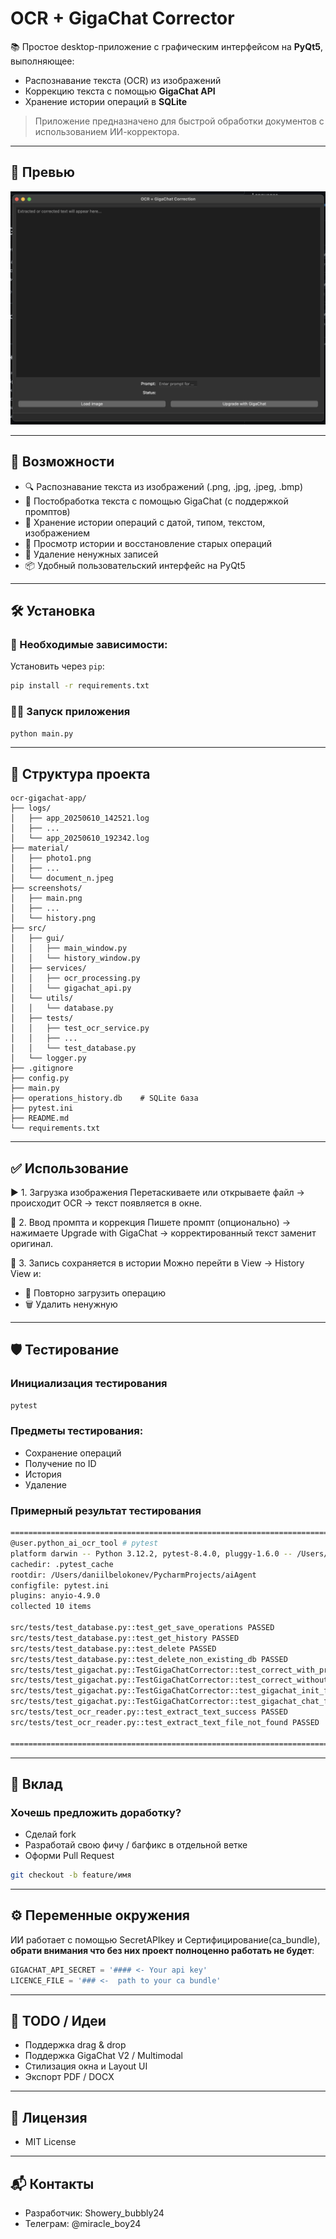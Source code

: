 # OCR + GigaChat Corrector

📚 Простое desktop-приложение с графическим интерфейсом на **PyQt5**, выполняющее:
- Распознавание текста (OCR) из изображений
- Коррекцию текста с помощью **GigaChat API**
- Хранение истории операций в **SQLite**
  
> Приложение предназначено для быстрой обработки документов с использованием ИИ-корректора.

---

## 📸 Превью

![](./screenshots/main.png)


---

## 🚀 Возможности

- 🔍 Распознавание текста из изображений (.png, .jpg, .jpeg, .bmp)
- 🤖 Постобработка текста с помощью GigaChat (с поддержкой промптов)
- 💾 Хранение истории операций с датой, типом, текстом, изображением
- 📂 Просмотр истории и восстановление старых операций
- 🧹 Удаление ненужных записей
- 📦 Удобный пользовательский интерфейс на PyQt5

---

## 🛠️ Установка

### 🔧 Необходимые зависимости:

Установить через `pip`:

```bash
pip install -r requirements.txt
```

### 👨‍💻 Запуск приложения
```bash
python main.py
```

---

## 📁 Структура проекта
```
ocr-gigachat-app/
├── logs/
│   ├── app_20250610_142521.log
│   ├── ...
│   └── app_20250610_192342.log
├── material/
│   ├── photo1.png
│   ├── ...
│   └── document_n.jpeg
├── screenshots/
│   ├── main.png
│   ├── ...
│   └── history.png
├── src/
│   ├── gui/
│   │   ├── main_window.py
│   │   └── history_window.py
│   ├── services/
│   │   ├── ocr_processing.py
│   │   └── gigachat_api.py
│   └── utils/
│   │   └── database.py
│   ├── tests/
│   │   ├── test_ocr_service.py
│   │   ├── ...
│   │   └── test_database.py
│   └── logger.py
├── .gitignore
├── config.py
├── main.py
├── operations_history.db    # SQLite база
├── pytest.ini
├── README.md
└── requirements.txt
```

---

## ✅ Использование
▶️ 1. Загрузка изображения
Перетаскиваете или открываете файл → происходит OCR → текст появляется в окне.

🧠 2. Ввод промпта и коррекция
Пишете промпт (опционально) → нажимаете Upgrade with GigaChat → корректированный текст заменит оригинал.

📜 3. Запись сохраняется в истории
Можно перейти в View → History View и:
- 🔁 Повторно загрузить операцию
- 🗑 Удалить ненужную

---

## 🛡️ Тестирование
### Инициализация тестирования
```bash
pytest
```

### Предметы тестирования:
- Сохранение операций
- Получение по ID
- История
- Удаление

### Примерный результат тестирования
```bash
========================================================================================== test session starts ==========================================================================================
@user.python_ai_ocr_tool # pytest
platform darwin -- Python 3.12.2, pytest-8.4.0, pluggy-1.6.0 -- /Users/daniilbelokonev/PycharmProjects/aiAgent/.venv/bin/python
cachedir: .pytest_cache
rootdir: /Users/daniilbelokonev/PycharmProjects/aiAgent
configfile: pytest.ini
plugins: anyio-4.9.0
collected 10 items                                                                                                                                                                                      

src/tests/test_database.py::test_get_save_operations PASSED                                                                                                                                       [ 10%]
src/tests/test_database.py::test_get_history PASSED                                                                                                                                               [ 20%]
src/tests/test_database.py::test_delete PASSED                                                                                                                                                    [ 30%]
src/tests/test_database.py::test_delete_non_existing_db PASSED                                                                                                                                    [ 40%]
src/tests/test_gigachat.py::TestGigaChatCorrector::test_correct_with_prompt PASSED                                                                                                                [ 50%]
src/tests/test_gigachat.py::TestGigaChatCorrector::test_correct_without_prompt PASSED                                                                                                             [ 60%]
src/tests/test_gigachat.py::TestGigaChatCorrector::test_gigachat_init_failure PASSED                                                                                                              [ 70%]
src/tests/test_gigachat.py::TestGigaChatCorrector::test_gigachat_chat_failure PASSED                                                                                                              [ 80%]
src/tests/test_ocr_reader.py::test_extract_text_success PASSED                                                                                                                                    [ 90%]
src/tests/test_ocr_reader.py::test_extract_text_file_not_found PASSED                                                                                                                             [100%]

========================================================================================== 10 passed in 2.21s ===========================================================================================
```

---

## 🤝 Вклад
### Хочешь предложить доработку?
- Сделай fork
- Разработай свою фичу / багфикс в отдельной ветке
- Оформи Pull Request

```bash
git checkout -b feature/имя
```

---

## ⚙️ Переменные окружения
ИИ работает с помощью SecretAPIkey и Сертифицирование(ca_bundle), **обрати внимания что без них проект полноценно работать не будет**: 
```python
GIGACHAT_API_SECRET = '#### <- Your api key'
LICENCE_FILE = '### <-  path to your ca bundle'
```

---

## 📌 TODO / Идеи
- Поддержка drag & drop
- Поддержка GigaChat V2 / Multimodal
- Стилизация окна и Layout UI
- Экспорт PDF / DOCX

--- 

## 📃 Лицензия
- MIT License

---

## 📬 Контакты
- Разработчик: Showery_bubbly24
- Телеграм: @miracle_boy24
